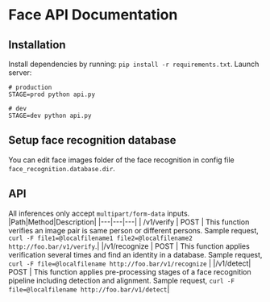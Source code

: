 # Face API Documentation
## Installation
Install dependencies by running: `pip install -r requirements.txt`. Launch server:
```
# production
STAGE=prod python api.py

# dev
STAGE=dev python api.py
```

## Setup face recognition database
You can edit face images folder of the face recognition in config file `face_recognition.database.dir`.

## API
All inferences only accept `multipart/form-data` inputs.
|Path|Method|Description|
|---|---|---|
| /v1/verify |  POST | This function verifies an image pair is same person or different persons. Sample request, `curl -F file1=@localfilename1 file2=@localfilename2 http://foo.bar/v1/verify`.|
|/v1/recognize | POST | This function applies verification several times and find an identity in a database. Sample request, `curl -F file=@localfilename http://foo.bar/v1/recognize` |
|/v1/detect| POST | This function applies pre-processing stages of a face recognition pipeline including detection and alignment. Sample request, `curl -F file=@localfilename http://foo.bar/v1/detect`|